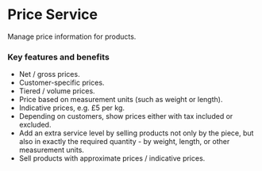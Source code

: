 # Price Service

Manage price information for products.

### Key features and benefits
* Net / gross prices.
* Customer-specific prices.
* Tiered / volume prices.
* Price based on measurement units (such as weight or length).
* Indicative prices, e.g. £5 per kg.
* Depending on customers, show prices either with tax included or excluded.
* Add an extra service level by selling products not only by the piece, but also in exactly the required quantity - by weight, length, or other measurement units.
* Sell products with approximate prices / indicative prices.